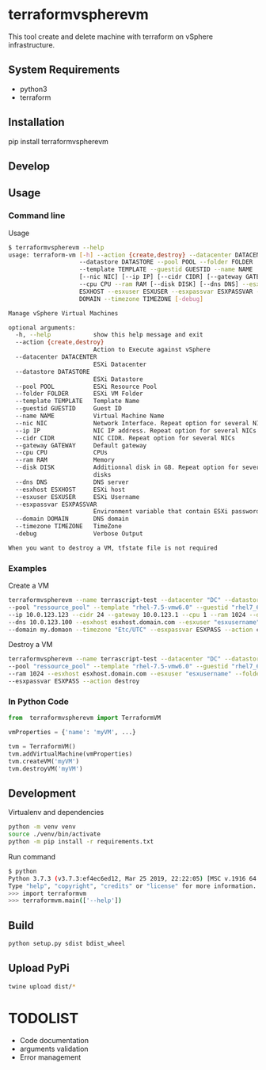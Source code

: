 # terraformvspherevm

This tool create and delete machine with terraform on vSphere infrastructure. 

## System Requirements

 - python3
 - terraform

## Installation

pip install terraformvspherevm

## Develop

## Usage

### Command line

Usage

```bash
$ terraformvspherevm --help
usage: terraform-vm [-h] --action {create,destroy} --datacenter DATACENTER    
                    --datastore DATASTORE --pool POOL --folder FOLDER
                    --template TEMPLATE --guestid GUESTID --name NAME
                    [--nic NIC] [--ip IP] [--cidr CIDR] [--gateway GATEWAY]   
                    --cpu CPU --ram RAM [--disk DISK] [--dns DNS] --esxhost
                    ESXHOST --esxuser ESXUSER --esxpassvar ESXPASSVAR --domain
                    DOMAIN --timezone TIMEZONE [-debug]

Manage vSphere Virtual Machines

optional arguments:
  -h, --help            show this help message and exit
  --action {create,destroy}
                        Action to Execute against vSphere
  --datacenter DATACENTER
                        ESXi Datacenter
  --datastore DATASTORE
                        ESXi Datastore
  --pool POOL           ESXi Resource Pool
  --folder FOLDER       ESXi VM Folder
  --template TEMPLATE   Template Name
  --guestid GUESTID     Guest ID
  --name NAME           Virtual Machine Name
  --nic NIC             Network Interface. Repeat option for several NICs
  --ip IP               NIC IP address. Repeat option for several NICs
  --cidr CIDR           NIC CIDR. Repeat option for several NICs
  --gateway GATEWAY     Default gateway
  --cpu CPU             CPUs
  --ram RAM             Memory
  --disk DISK           Additionnal disk in GB. Repeat option for several
                        disks
  --dns DNS             DNS server
  --esxhost ESXHOST     ESXi host
  --esxuser ESXUSER     ESXi Username
  --esxpassvar ESXPASSVAR
                        Environment variable that contain ESXi password
  --domain DOMAIN       DNS domain
  --timezone TIMEZONE   TimeZone
  -debug                Verbose Output

When you want to destroy a VM, tfstate file is not required
```

### Examples 

Create a VM
```bash
terraformvspherevm --name terrascript-test --datacenter "DC" --datastore "MyDatastore" \
--pool "ressource_pool" --template "rhel-7.5-vmw6.0" --guestid "rhel7_64Guest" --nic DvP_Nmae \
--ip 10.0.123.123 --cidr 24 --gateway 10.0.123.1 --cpu 1 --ram 1024 --disk 10 --dns 10.0.123.50 \
--dns 10.0.123.100 --esxhost esxhost.domain.com --esxuser "esxusername" --folder "terraformed" \
--domain my.domaon --timezone "Etc/UTC" --esxpassvar ESXPASS --action create
```

Destroy a VM
```bash
terraformvspherevm --name terrascript-test --datacenter "DC" --datastore "MyDatastore" \
--pool "ressource_pool" --template "rhel-7.5-vmw6.0" --guestid "rhel7_64Guest" --cpu 1 \
--ram 1024 --esxhost esxhost.domain.com --esxuser "esxusername" --folder "terraformed" \
--esxpassvar ESXPASS --action destroy
```

### In Python Code

```python
from  terraformvspherevm import TerraformVM

vmProperties = {'name': 'myVM', ...}

tvm = TerraformVM()
tvm.addVirtualMachine(vmProperties)
tvm.createVM('myVM')
tvm.destroyVM('myVM')
```

## Development

Virtualenv and dependencies

```bash
python -m venv venv
source ./venv/bin/activate
python -m pip install -r requirements.txt
```

Run command

```bash
$ python
Python 3.7.3 (v3.7.3:ef4ec6ed12, Mar 25 2019, 22:22:05) [MSC v.1916 64 bit (AMD64)] on win32
Type "help", "copyright", "credits" or "license" for more information.
>>> import terraformvm
>>> terraformvm.main(['--help'])
```
## Build

```bash
python setup.py sdist bdist_wheel
```

## Upload PyPi

```bash
twine upload dist/*
```

# TODOLIST

 - Code documentation
 - arguments validation
 - Error management
 